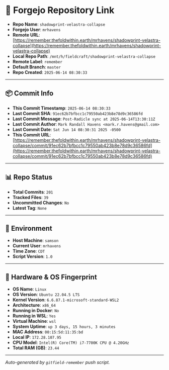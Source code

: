 # 🔗 Forgejo Repository Link

- **Repo Name**: `shadowprint-velastra-collapse`
- **Forgejo User**: `mrhavens`
- **Remote URL**: [https://remember.thefoldwithin.earth/mrhavens/shadowprint-velastra-collapse](https://remember.thefoldwithin.earth/mrhavens/shadowprint-velastra-collapse)
- **Local Repo Path**: `/mnt/h/fieldcraft/shadowprint-velastra-collapse`
- **Remote Label**: `remember`
- **Default Branch**: `master`
- **Repo Created**: `2025-06-14 08:30:33`

---

## 📦 Commit Info

- **This Commit Timestamp**: `2025-06-14 08:30:33`
- **Last Commit SHA**: `91ec62b7bfbcc1c79550ab423b8e78d9c36586fd`
- **Last Commit Message**: `Post-Radicle sync at 2025-06-14T13:30:11Z`
- **Last Commit Author**: `Mark Randall Havens <mark.r.havens@gmail.com>`
- **Last Commit Date**: `Sat Jun 14 08:30:31 2025 -0500`
- **This Commit URL**: [https://remember.thefoldwithin.earth/mrhavens/shadowprint-velastra-collapse/commit/91ec62b7bfbcc1c79550ab423b8e78d9c36586fd](https://remember.thefoldwithin.earth/mrhavens/shadowprint-velastra-collapse/commit/91ec62b7bfbcc1c79550ab423b8e78d9c36586fd)

---

## 📊 Repo Status

- **Total Commits**: `201`
- **Tracked Files**: `39`
- **Uncommitted Changes**: `No`
- **Latest Tag**: `None`

---

## 🧭 Environment

- **Host Machine**: `samson`
- **Current User**: `mrhavens`
- **Time Zone**: `CDT`
- **Script Version**: `1.0`

---

## 🧬 Hardware & OS Fingerprint

- **OS Name**: `Linux`
- **OS Version**: `Ubuntu 22.04.5 LTS`
- **Kernel Version**: `6.6.87.1-microsoft-standard-WSL2`
- **Architecture**: `x86_64`
- **Running in Docker**: `No`
- **Running in WSL**: `Yes`
- **Virtual Machine**: `wsl`
- **System Uptime**: `up 3 days, 15 hours, 3 minutes`
- **MAC Address**: `00:15:5d:11:35:bd`
- **Local IP**: `172.28.107.95`
- **CPU Model**: `Intel(R) Core(TM) i7-7700K CPU @ 4.20GHz`
- **Total RAM (GB)**: `23.44`

---

_Auto-generated by `gitfield-remember` push script._
